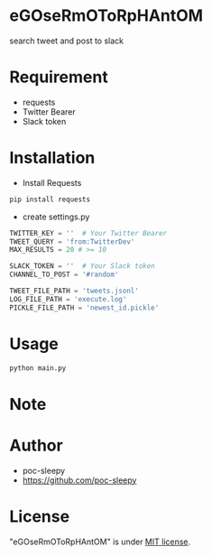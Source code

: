 # eGOseRmOToRpHAntOM

search tweet and post to slack

# Requirement

* requests
* Twitter Bearer
* Slack token

# Installation

* Install Requests

```bash
pip install requests
```

* create settings.py

```python
TWITTER_KEY = ''  # Your Twitter Bearer
TWEET_QUERY = 'from:TwitterDev'
MAX_RESULTS = 20 # >= 10

SLACK_TOKEN = ''  # Your Slack token
CHANNEL_TO_POST = '#random'

TWEET_FILE_PATH = 'tweets.jsonl'
LOG_FILE_PATH = 'execute.log'
PICKLE_FILE_PATH = 'newest_id.pickle'
```

# Usage

```bash
python main.py
```

# Note

# Author

* poc-sleepy
* https://github.com/poc-sleepy

# License

"eGOseRmOToRpHAntOM" is under [MIT license](https://en.wikipedia.org/wiki/MIT_License).
